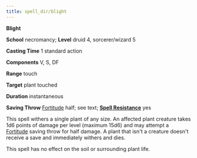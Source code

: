 ```yaml
---
title: spell_dir/blight
---
```

 **Blight**

**School** necromancy; **Level** druid 4, sorcerer/wizard 5

**Casting Time** 1 standard action

**Components** V, S, DF

**Range** touch

**Target** plant touched

**Duration** instantaneous

**Saving Throw** [Fortitude](../combat#_fortitude) half; see text; **[Spell Resistance](../glossary#_spell-resistance)** yes

This spell withers a single plant of any size. An affected plant creature takes 1d6 points of damage per level (maximum 15d6) and may attempt a [Fortitude](../combat#_fortitude) saving throw for half damage. A plant that isn't a creature doesn't receive a save and immediately withers and dies.

This spell has no effect on the soil or surrounding plant life.

